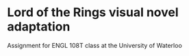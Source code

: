 # Lord of the Rings visual novel adaptation

Assignment for ENGL 108T class at the University of Waterloo
